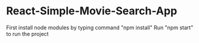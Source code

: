 # React-Simple-Movie-Search-App
First install node modules by typing command "npm install"
Run "npm start" to run the project 
